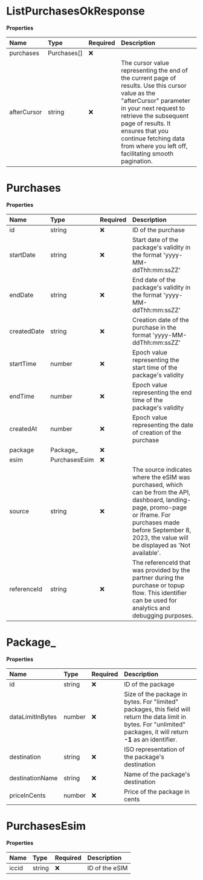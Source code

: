 # ListPurchasesOkResponse

**Properties**

| Name        | Type        | Required | Description                                                                                                                                                                                                                                                                                     |
| :---------- | :---------- | :------- | :---------------------------------------------------------------------------------------------------------------------------------------------------------------------------------------------------------------------------------------------------------------------------------------------- |
| purchases   | Purchases[] | ❌       |                                                                                                                                                                                                                                                                                                 |
| afterCursor | string      | ❌       | The cursor value representing the end of the current page of results. Use this cursor value as the "afterCursor" parameter in your next request to retrieve the subsequent page of results. It ensures that you continue fetching data from where you left off, facilitating smooth pagination. |

# Purchases

**Properties**

| Name        | Type          | Required | Description                                                                                                                                                                                                               |
| :---------- | :------------ | :------- | :------------------------------------------------------------------------------------------------------------------------------------------------------------------------------------------------------------------------ |
| id          | string        | ❌       | ID of the purchase                                                                                                                                                                                                        |
| startDate   | string        | ❌       | Start date of the package's validity in the format 'yyyy-MM-ddThh:mm:ssZZ'                                                                                                                                                |
| endDate     | string        | ❌       | End date of the package's validity in the format 'yyyy-MM-ddThh:mm:ssZZ'                                                                                                                                                  |
| createdDate | string        | ❌       | Creation date of the purchase in the format 'yyyy-MM-ddThh:mm:ssZZ'                                                                                                                                                       |
| startTime   | number        | ❌       | Epoch value representing the start time of the package's validity                                                                                                                                                         |
| endTime     | number        | ❌       | Epoch value representing the end time of the package's validity                                                                                                                                                           |
| createdAt   | number        | ❌       | Epoch value representing the date of creation of the purchase                                                                                                                                                             |
| package     | Package\_     | ❌       |                                                                                                                                                                                                                           |
| esim        | PurchasesEsim | ❌       |                                                                                                                                                                                                                           |
| source      | string        | ❌       | The source indicates where the eSIM was purchased, which can be from the API, dashboard, landing-page, promo-page or iframe. For purchases made before September 8, 2023, the value will be displayed as 'Not available'. |
| referenceId | string        | ❌       | The referenceId that was provided by the partner during the purchase or topup flow. This identifier can be used for analytics and debugging purposes.                                                                     |

# Package\_

**Properties**

| Name             | Type   | Required | Description                                                                                                                                                             |
| :--------------- | :----- | :------- | :---------------------------------------------------------------------------------------------------------------------------------------------------------------------- |
| id               | string | ❌       | ID of the package                                                                                                                                                       |
| dataLimitInBytes | number | ❌       | Size of the package in bytes. For "limited" packages, this field will return the data limit in bytes. For "unlimited" packages, it will return **-1** as an identifier. |
| destination      | string | ❌       | ISO representation of the package's destination                                                                                                                         |
| destinationName  | string | ❌       | Name of the package's destination                                                                                                                                       |
| priceInCents     | number | ❌       | Price of the package in cents                                                                                                                                           |

# PurchasesEsim

**Properties**

| Name  | Type   | Required | Description    |
| :---- | :----- | :------- | :------------- |
| iccid | string | ❌       | ID of the eSIM |
